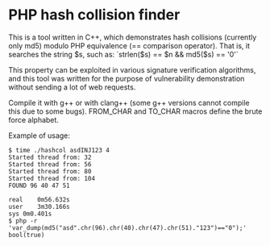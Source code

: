 # PHP hash collision finder

This is a tool written in C++, which demonstrates hash collisions (currently only md5) modulo PHP equivalence (== comparison operator). That is, it searches the string $s, such as:
`strlen($s) == $n && md5($s) == '0'`

This property can be exploited in various signature verification algorithms, and this tool was written for the purpose of vulnerability demonstration without sending a lot of web requests.

Compile it with g++ or with clang++ (some g++ versions cannot compile this due to some bugs). FROM_CHAR and TO_CHAR macros define the brute force alphabet.

Example of usage:
```
$ time ./hashcol asdINJ123 4
Started thread from: 32
Started thread from: 56
Started thread from: 80
Started thread from: 104
FOUND 96 40 47 51 

real	0m56.632s
user	3m30.166s
sys	0m0.401s
$ php -r 'var_dump(md5("asd".chr(96).chr(40).chr(47).chr(51)."123")=="0");'
bool(true)
```
